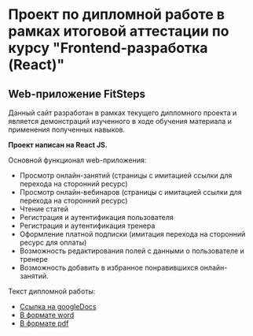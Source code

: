# Проект по дипломной работе в рамках итоговой аттестации по курсу "Frontend-разработка (React)"

## Web-приложение FitSteps

Данный сайт разработан в рамках текущего дипломного проекта и является демонстраций изученного в ходе обучения материала и применения полученных навыков.

**Проект написан на React JS.**

Основной функционал web-приложения:

- Просмотр онлайн-занятий (страницы с имитацией ссылки для перехода на сторонний ресурс)
- Просмотр онлайн-вебинаров (страницы с имитацией ссылки для перехода на сторонний ресурс)
- Чтение статей
- Регистрация и аутентификация пользователя
- Регистрация и аутентификация тренера
- Оформление платной подписки (имитация перехода на сторонний ресурс для оплаты)
- Возможность редактирования полей с данными о пользователе и тренере
- Возможность добавить в избранное понравившихся онлайн-занятий.

Текст дипломной работы:

- <a href="https://docs.google.com/document/d/13lAjjDPCLfAzn9BxaJFKXgtMNElXTSiF/edit?usp=sharing&ouid=116076268804126537623&rtpof=true&sd=true" target="_blank">Ссылка на googleDocs</a>
- [В формате word](Дипломная%20работа_Савкина_МА.docx)
- [В формате pdf](Дипломная%20работа_Савкина_МА.docx.pdf)
